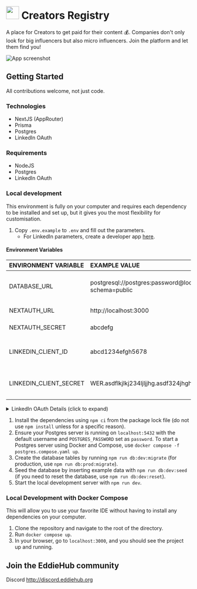# <img src="./public/logo.svg" width=35> Creators Registry

A place for Creators to get paid for their content 💰. Companies don't only look for big influencers but also micro influencers. Join the platform and let them find you!

![App screenshot](https://github.com/EddieHubCommunity/CreatorsRegistry/assets/624760/10efe758-a712-43a0-aa61-947ad26361af)

## Getting Started

All contributions welcome, not just code.

### Technologies

- NextJS (AppRouter)
- Prisma
- Postgres
- LinkedIn OAuth

### Requirements

- NodeJS
- Postgres
- LinkedIn OAuth

### Local development

This environment is fully on your computer and requires each dependency to be installed and set up, but it gives you the most flexibility for customisation.

1. Copy `.env.example` to `.env` and fill out the parameters.
   - For LinkedIn parameters, create a developer app [here](https://developer.linkedin.com).
  
#### Environment Variables

| ENVIRONMENT VARIABLE   | EXAMPLE VALUE                                                          | DESCRIPTION                                 |
| :--------------------- | :--------------------------------------------------------------------- | :------------------------------------------ |
| DATABASE_URL           | postgresql://postgres:password@localhost:5432/contentcreator?schema=public | Connection url to your Postgres database    |
| NEXTAUTH_URL           | http://localhost:3000                                                  | Url to your app                             |
| NEXTAUTH_SECRET        | abcdefg                                                                | Random string                               |
| LINKEDIN_CLIENT_ID     | abcd1234efgh5678                                                       | This is generated by the LinkedIn OAuth app |
| LINKEDIN_CLIENT_SECRET | WER.asdflkjlkj234ljljjhg.asdf324jhghjg==                               | This is generated by the LinkedIn OAuth app |

<details>
    <summary>LinkedIn OAuth Details (click to expand)</summary>
    Authorized redirect URLs for your app <code>http://localhost:3000/api/auth/callback/linkedin</code>
    <img alt="LinkedIn OAuth screenshot of settings" src="https://github.com/EddieHubCommunity/CreatorsRegistry/assets/624760/c61a50eb-363e-4dcb-b208-405e256f7238">
</details>

1. Install the dependencies using `npm ci` from the package lock file (do not use `npm install` unless for a specific reason).
2. Ensure your Postgres server is running on `localhost:5432` with the default username and `POSTGRES_PASSWORD` set as `password`. To start a Postgres server using Docker and Compose, use `docker compose -f postgres.compose.yaml up`.
3. Create the database tables by running `npm run db:dev:migrate` (for production, use `npm run db:prod:migrate`).
4. Seed the database by inserting example data with `npm run db:dev:seed` (if you need to reset the database, use `npm run db:dev:reset`).
5. Start the local development server with `npm run dev`.

### Local Development with Docker Compose

This will allow you to use your favorite IDE without having to install any dependencies on your computer.

1. Clone the repository and navigate to the root of the directory.
2. Run `docker compose up`.
3. In your browser, go to `localhost:3000`, and you should see the project up and running.

## Join the EddieHub community
Discord http://discord.eddiehub.org
